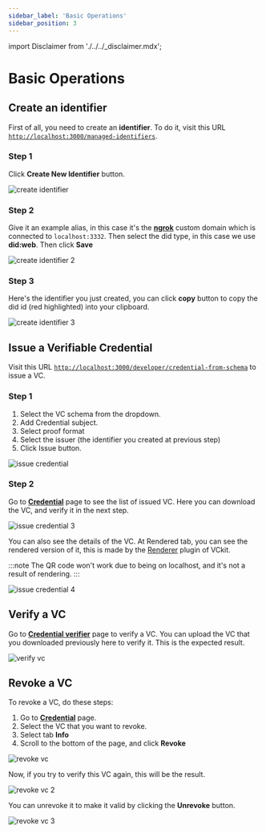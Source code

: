 ```yaml
---
sidebar_label: 'Basic Operations'
sidebar_position: 3
---
```


import Disclaimer from './../../\_disclaimer.mdx';

# Basic Operations

<Disclaimer />

## Create an identifier

First of all, you need to create an **identifier**. To do it, visit this URL [`http://localhost:3000/managed-identifiers`](http://localhost:3000/managed-identifiers).

### Step 1

Click **Create New Identifier** button.

![create identifier](/img/create-identifier.png)

### Step 2

Give it an example alias, in this case it's the [**ngrok**](/docs/get-started/api-server-get-started/basic-operations#optional-using-https-for-localhost-by-using-ngrok) custom domain which is connected to `localhost:3332`. Then select the did type, in this case we use **did:web**. Then click **Save**

![create identifier 2](/img/create-identifier-2.png)

### Step 3

Here's the identifier you just created, you can click **copy** button to copy the did id (red highlighted) into your clipboard.

![create identifier 3](/img/create-identifier-3.png)

## Issue a Verifiable Credential

Visit this URL [`http://localhost:3000/developer/credential-from-schema`](http://localhost:3000/developer/credential-from-schema) to issue a VC.

### Step 1

1. Select the VC schema from the dropdown.
2. Add Credential subject.
3. Select proof format
4. Select the issuer (the identifier you created at previous step)
5. Click Issue button.

![issue credential](/img/issue-credential.png)

### Step 2

Go to [**Credential**](http://localhost:3000/credentials) page to see the list of issued VC. Here you can download the VC, and verify it in the next step.

![issue credential 3](/img/issue-credential-2.png)

You can also see the details of the VC. At Rendered tab, you can see the rendered version of it, this is made by the [Renderer](https://www.npmjs.com/package/@uncefact/vckit-renderer) plugin of VCkit.

:::note
The QR code won't work due to being on localhost, and it's not a result of rendering.
:::

![issue credential 4](/img/issue-credential-4.png)

## Verify a VC

Go to [**Credential verifier**](http://localhost:3000/credential-verifier) page to verify a VC. You can upload the VC that you downloaded previously here to verify it.
This is the expected result.

![verify vc](/img/verify-vc.png)

## Revoke a VC

To revoke a VC, do these steps:

1. Go to [**Credential**](http://localhost:3000/credentials) page.
2. Select the VC that you want to revoke.
3. Select tab **Info**
4. Scroll to the bottom of the page, and click **Revoke**

![revoke vc](/img/revoke-vc.png)

Now, if you try to verify this VC again, this will be the result.

![revoke vc 2](/img/revoke-2.png)

You can unrevoke it to make it valid by clicking the **Unrevoke** button.

![revoke vc 3](/img/revoke-3.png)
